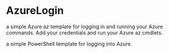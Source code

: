 # AzureLogin
a simple Azure az template for logging in and running your Azure commands.  Add your credentials and run your Azure az cmdlets.

a simple PowerShell template for logging into Azure.
